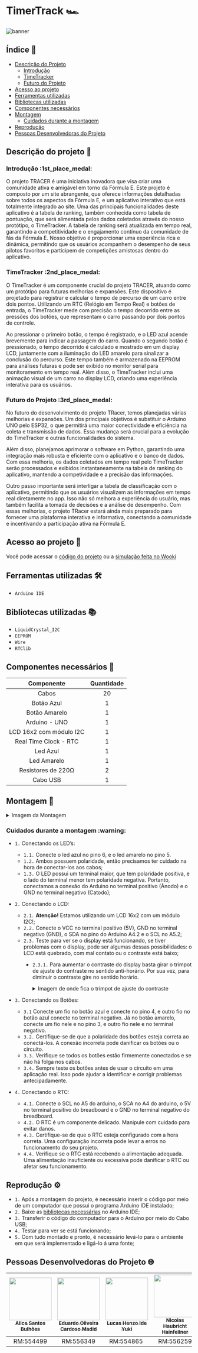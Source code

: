 # TimerTrack 🏎

![banner](https://github.com/L-A-N-E/CP2_Edge_1SEM/assets/153787379/132308ff-27a0-45e7-8323-80d9103f2390)

## Índice 📃

* [Descrição do Projeto](#descrição-do-projeto-memo)
   * [Introdução](#introdução-1st_place_medal)
   * [TimeTracker](#timetracker-2nd_place_medal)
   * [Futuro do Projeto](#futuro-do-projeto-3rd_place_medal)
* [Acesso ao projeto](#acesso-ao-projeto-file_folder)
* [Ferramentas utilizadas](#ferramentas-utilizadas-hammer_and_wrench)
* [Bibliotecas utilizadas](#bibliotecas-utilizadas-books)
* [Componentes necessários](#componentes-necessários-toolbox)
* [Montagem](#montagem-wrench)
   * [Cuidados durante a montagem](#cuidados-durante-a-montagem-warning)
* [Reprodução](#reprodução-gear)
* [Pessoas Desenvolvedoras do Projeto](#pessoas-desenvolvedoras-do-projeto-globe_with_meridians)

## Descrição do projeto :memo:

<h3>Introdução :1st_place_medal:</h3>
<p>
O projeto TRACER é uma iniciativa inovadora que visa criar uma comunidade ativa e amigável em torno da Fórmula E. Este projeto é composto por um site abrangente, que oferece informações detalhadas sobre todos os aspectos da Fórmula E, e um aplicativo interativo que está totalmente integrado ao site. Uma das principais funcionalidades deste aplicativo é a tabela de ranking, também conhecida como tabela de pontuação, que será alimentada pelos dados coletados através do nosso protótipo, o TimeTracker. A tabela de ranking será atualizada em tempo real, garantindo a competitividade e o engajamento contínuo da comunidade de fãs da Fórmula E. Nosso objetivo é proporcionar uma experiência rica e dinâmica, permitindo que os usuários acompanhem o desempenho de seus pilotos favoritos e participem de competições amistosas dentro do aplicativo.
</p>

<h3>TimeTracker :2nd_place_medal:</h3>
<p>
O TimeTracker é um componente crucial do projeto TRACER, atuando como um protótipo para futuras melhorias e expansões. Este dispositivo é projetado para registrar e calcular o tempo de percurso de um carro entre dois pontos. Utilizando um RTC (Relógio em Tempo Real) e botões de entrada, o TimeTracker mede com precisão o tempo decorrido entre as pressões dos botões, que representam o carro passando por dois pontos de controle.

Ao pressionar o primeiro botão, o tempo é registrado, e o LED azul acende brevemente para indicar a passagem do carro. Quando o segundo botão é pressionado, o tempo decorrido é calculado e mostrado em um display LCD, juntamente com a iluminação do LED amarelo para sinalizar a conclusão do percurso. Este tempo também é armazenado na EEPROM para análises futuras e pode ser exibido no monitor serial para monitoramento em tempo real. Além disso, o TimeTracker inclui uma animação visual de um carro no display LCD, criando uma experiência interativa para os usuários.
</p>

<h3>Futuro do Projeto :3rd_place_medal:</h3>
<p>
 No futuro do desenvolvimento do projeto TRacer, temos planejadas várias melhorias e expansões. Um dos principais objetivos é substituir o Arduino UNO pelo ESP32, o que permitirá uma maior conectividade e eficiência na coleta e transmissão de dados. Essa mudança será crucial para a evolução do TimeTracker e outras funcionalidades do sistema.
  
  Além disso, planejamos aprimorar o software em Python, garantindo uma integração mais robusta e eficiente com o aplicativo e o banco de dados. Com essa melhoria, os dados coletados em tempo real pelo TimeTracker serão processados e exibidos instantaneamente na tabela de ranking do aplicativo, mantendo a competividade e a precisão das informações.
  
  Outro passo importante será interligar a tabela de classificação com o aplicativo, permitindo que os usuários visualizem as informações em tempo real diretamente no app. Isso não só melhora a experiência do usuário, mas também facilita a tomada de decisões e a análise de desempenho. Com essas melhorias, o projeto TRacer estará ainda mais preparado para fornecer uma plataforma interativa e informativa, conectando a comunidade e incentivando a participação ativa na Fórmula E.
</p>

## Acesso ao projeto :file_folder:

Você pode acessar o [código do projeto](code/timer_track.cpp) ou a [simulação feita no Wooki](https://wokwi.com/projects/398423919785427969)

## Ferramentas utilizadas :hammer_and_wrench:

- `Arduino IDE`

## Bibliotecas utilizadas :books:

- ``LiquidCrystal_I2C``
- ``EEPROM``
- ``Wire``
- ``RTClib``

## Componentes necessários :toolbox:

|   Componente   | Quantidade |
|:--------------:|:----------:|
|      Cabos     |     20     |
|   Botão Azul   |     1      |
| Botão Amarelo  |     1      |
| Arduino - UNO  |     1      |
| LCD 16x2 com módulo I2C |     1      |
| Real Time Clock - RTC |     1     |
|    Led Azul    |     1     |
|  Led Amarelo   |     1     |
| Resistores de 220Ω |     2     |
|    Cabo USB    |     1     |

## Montagem :wrench:

<details>
  <summary>Imagem da Montagem</summary>
  <img src="https://github.com/L-A-N-E/Edge-TimerTrack/assets/163866552/934638a8-2f9f-4f49-be11-f24e9d5d6e1d" alt="imagem-montagem">
</details>

<h3>Cuidados durante a montagem :warning:</h3>

- ``1.`` Conectando os LED’s:
   - ``1.1.`` Conecte o led azul no pino 6, e o led amarelo no pino 5.
   - ``1.2.`` Ambos possuem polaridade, então precisamos ter cuidado na hora de conectar-los aos cabos;
   - ``1.3.`` O LED possui um terminal maior, que tem polaridade positiva, e o lado do terminal menor tem polaridade negativa. Portanto, conectamos a conexão do Arduino no terminal positivo (Ânodo) e o GND no terminal negativo (Catodo);

- ``2.`` Conectando o LCD:
  - ``2.1.`` **Atenção!** Estamos utilizando um LCD 16x2 com um módulo I2C!;
  - ``2.2.`` Conecte o VCC no terminal positivo (5V), GND no terminal negativo (GND), o SDA no pino do Arduino A4.2 e o SCL no A5.2;
  - ``2.3.`` Teste para ver se o display está funcionando, se tiver problemas com o display, pode ser algumas dessas possibilidades: o LCD está quebrado, com mal contato ou o contraste está baixo;
    - ``2.3.1.`` Para aumentar o contraste do display basta girar o trimpot de ajuste do contraste no sentido anti-horário. Por sua vez, para diminuir o contraste gire no sentido horário.
      
      <details>
        <summary>Imagem de onde fica o trimpot de ajuste do contraste</summary>
        <img src="https://github.com/L-A-N-E/CP2_Edge_1SEM/assets/101829188/50648d65-2402-4508-a47d-1d38bbf663e5" alt="Terminais do DHT11">
      </details>

- ``3.`` Conectando os Botões:
  - ``3.1`` Conecte um fio no botão azul e conecte no pino 4, e outro fio no botão azul conecte no terminal negativo. Já no botão amarelo, conecte um fio nele e no pino 3, e outro fio nele e no terminal negativo.
  - ``3.2.`` Certifique-se de que a polaridade dos botões esteja correta ao conectá-los. A conexão incorreta pode danificar os botões ou o circuito.
  - ``3.3.`` Verifique se todos os botões estão firmemente conectados e se não há folga nos cabos.
  - ``3.4.`` Sempre teste os botões antes de usar o circuito em uma aplicação real. Isso pode ajudar a identificar e corrigir problemas antecipadamente.
    
- ``4.`` Conectando o RTC:
  - ``4.1.`` Conecte o SCL no A5 do arduino, o SCA no A4 do arduino, o 5V no terminal positivo do breadboard e o GND no terminal negativo do breadboard.
  - ``4.2.`` O RTC é um componente delicado. Manipule com cuidado para evitar danos.
  - ``4.3.`` Certifique-se de que o RTC esteja configurado com a hora correta. Uma configuração incorreta pode levar a erros no funcionamento do seu projeto.
  - ``4.4.`` Verifique se o RTC está recebendo a alimentação adequada. Uma alimentação insuficiente ou excessiva pode danificar o RTC ou afetar seu funcionamento.
 
## Reprodução :gear:

- ``1.`` Após a montagem do projeto, é necessário inserir o código por meio de um computador que possui o programa Arduino IDE instalado;
- ``2.`` Baixe as [bibliotecas necessárias](#bibliotecas-utilizadas-books) no Arduino IDE; 
- ``3.`` Transferir o código do computador para  o Arduino por meio do Cabo USB;
- ``4.`` Testar para ver se está funcionando;
- ``5.`` Com tudo montado e pronto, é necessário levá-lo para o ambiente em que será implementado e ligá-lo á uma fonte;

## Pessoas Desenvolvedoras do Projeto :globe_with_meridians:

| [<img src="https://avatars.githubusercontent.com/u/101829188?v=4" width=115><br><sub>Alice Santos Bulhões</sub>](https://github.com/AliceSBulhoes) |  [<img src="https://avatars.githubusercontent.com/u/163866552?v=4" width=115><br><sub>Eduardo Oliveira Cardoso Madid</sub>](https://github.com/EduardoMadid) |  [<img src="https://media.licdn.com/dms/image/D5603AQF59776BVSUSg/profile-displayphoto-shrink_800_800/0/1697337839569?e=1723680000&v=beta&t=YkJsytMw1CG6PAHW1B371ZOdpjAAh0rWPrXhXnDMCw4" width=115><br><sub>Lucas Henzo Ide Yuki</sub>](https://github.com/LucasYuki1) | [<img src="https://avatars.githubusercontent.com/u/153787379?v=4" width=115><br><sub>Nicolas Haubricht Hainfellner</sub>](https://github.com/NicolasHaubricht) |
| :---: | :---: | :---: | :---: |
| RM:554499 | RM:556349 | RM:554865 | RM:556259 |

